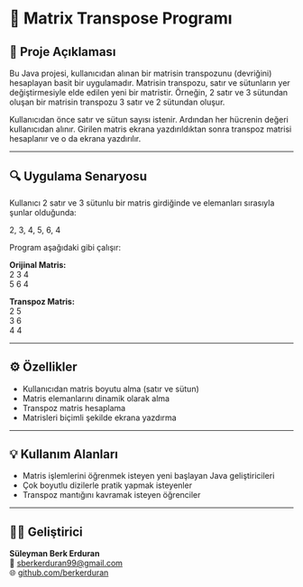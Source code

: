# 📐 Matrix Transpose Programı

## 📝 Proje Açıklaması

Bu Java projesi, kullanıcıdan alınan bir matrisin transpozunu (devriğini) hesaplayan basit bir uygulamadır. Matrisin transpozu, satır ve sütunların yer değiştirmesiyle elde edilen yeni bir matristir. Örneğin, 2 satır ve 3 sütundan oluşan bir matrisin transpozu 3 satır ve 2 sütundan oluşur.

Kullanıcıdan önce satır ve sütun sayısı istenir. Ardından her hücrenin değeri kullanıcıdan alınır. Girilen matris ekrana yazdırıldıktan sonra transpoz matrisi hesaplanır ve o da ekrana yazdırılır.

---

## 🔍 Uygulama Senaryosu

Kullanıcı 2 satır ve 3 sütunlu bir matris girdiğinde ve elemanları sırasıyla şunlar olduğunda:

2, 3, 4, 5, 6, 4

Program aşağıdaki gibi çalışır:

**Orijinal Matris:**  
2 3 4  
5 6 4

**Transpoz Matris:**  
2 5  
3 6  
4 4

---

## ⚙️ Özellikler

- Kullanıcıdan matris boyutu alma (satır ve sütun)
- Matris elemanlarını dinamik olarak alma
- Transpoz matris hesaplama
- Matrisleri biçimli şekilde ekrana yazdırma

---

## 💡 Kullanım Alanları

- Matris işlemlerini öğrenmek isteyen yeni başlayan Java geliştiricileri
- Çok boyutlu dizilerle pratik yapmak isteyenler
- Transpoz mantığını kavramak isteyen öğrenciler

---

## 👨‍💻 Geliştirici

**Süleyman Berk Erduran**  
📧 sberkerduran99@gmail.com  
🌐 [github.com/berkerduran](https://github.com/berkerduran)
